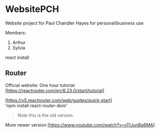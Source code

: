 # WebsitePCH

Website project for Paul Chandler Hayes for personal/business use

Members:

1. Arthur
2. Sylvia

react install

## Router

Official website:
One hour tutorial:[https://reactrouter.com/en/6.23.0/start/tutorial]

[https://v5.reactrouter.com/web/guides/quick-start]  
'npm install react-router-dom'

> Note this is the old version.

More newer version
[https://www.youtube.com/watch?v=oTIJunBa6MA]
